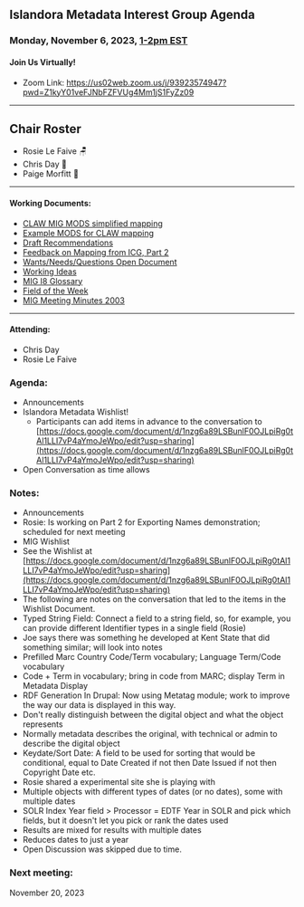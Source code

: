## Islandora Metadata Interest Group Agenda
### Monday, November 6, 2023, [1-2pm EST](http://www.thetimezoneconverter.com/?t=1%20pm&tz=Toronto&) 
#### Join Us Virtually!
* Zoom Link: https://us02web.zoom.us/j/93923574947?pwd=Z1kyY01veFJNbFZFVUg4Mm1jS1FyZz09

---
## Chair Roster
* Rosie Le Faive 🪑
* Chris Day 📝
* Paige Morfitt 🎪
---

#### Working Documents:
* [CLAW MIG MODS simplified mapping](https://docs.google.com/spreadsheets/d/18u2qFJ014IIxlVpM3JXfDEFccwBZcoFsjbBGpvL0jJI/edit#gid=0)
* [Example MODS for CLAW mapping](https://docs.google.com/spreadsheets/d/1C2Xie7HUDSgRT5v4ldoJvlNdoXz2GHAPvL3PE3TOKW8/edit#gid=1829081124)
* [Draft Recommendations](https://docs.google.com/document/d/15qSO9YcALtYSqd6CUuGx0t8FwUJ5pPwVPz0PA5rU898/edit#heading=h.f9r6knw0rjvu)
* [Feedback on Mapping from ICG, Part 2](https://docs.google.com/document/d/11OpqMMCXM1TFXgsr4yyTQ_cH9DabnD31p7JnuTRQl28/edit?invite=CMWvruEI&ts=5e66437f)
* [Wants/Needs/Questions Open Document](https://docs.google.com/document/d/12Kpb6826TNPzzMuyPS0sESa9TLnmljQmeioWbaPeEdA/edit)
* [Working Ideas](https://github.com/islandora-interest-groups/Islandora-Metadata-Interest-Group/blob/main/working_docs/ideas_and_topics.md)
* [MIG I8 Glossary](https://docs.google.com/document/d/1cfPYFVV9qvvz2VjBRdYUN0CB7AyVDuG-GYavQ27DuBk/edit#heading=h.9fr9xw70meix)
* [Field of the Week](https://docs.google.com/document/d/1rk0o_0byzeHrSKst0Feval_QeVZmo2DeIP0Mk3jaaFc/edit)
* [MIG Meeting Minutes 2003](https://github.com/islandora-interest-groups/Islandora-Metadata-Interest-Group/tree/main/Meetings/2023)

---

#### Attending:
* Chris Day
* Rosie Le Faive




### Agenda: 
* Announcements
* Islandora Metadata Wishlist!
  * Participants can add items in advance to the conversation to [https://docs.google.com/document/d/1nzg6a89LSBunlF0OJLpiRg0tAl1LLI7vP4aYmoJeWpo/edit?usp=sharing](https://docs.google.com/document/d/1nzg6a89LSBunlF0OJLpiRg0tAl1LLI7vP4aYmoJeWpo/edit?usp=sharing)
* Open Conversation as time allows


### Notes: 

* Announcements
 * Rosie: Is working on Part 2 for Exporting Names demonstration; scheduled for next meeting
* MIG Wishlist
 * See the Wishlist at [https://docs.google.com/document/d/1nzg6a89LSBunlF0OJLpiRg0tAl1LLI7vP4aYmoJeWpo/edit?usp=sharing](https://docs.google.com/document/d/1nzg6a89LSBunlF0OJLpiRg0tAl1LLI7vP4aYmoJeWpo/edit?usp=sharing)
 * The following are notes on the conversation that led to the items in the Wishlist Document.
 * Typed String Field: Connect a field to a string field, so, for example, you can provide different Identifier types in a single field (Rosie)
  * Joe says there was something he developed at Kent State that did something similar; will look into notes
 * Prefilled Marc Country Code/Term vocabulary; Language Term/Code vocabulary
  * Code + Term in vocabulary; bring in code from MARC; display Term in Metadata Display
 * RDF Generation In Drupal: Now using Metatag module; work to improve the way our data is displayed in this way.
  * Don't really distinguish between the digital object and what the object represents
  * Normally metadata describes the original, with technical or admin to describe the digital object
 * Keydate/Sort Date: A field to be used for sorting that would be conditional, equal to Date Created if not then Date Issued if not then Copyright Date etc.
  * Rosie shared a experimental site she is playing with
  * Multiple objects with different types of dates (or no dates), some with multiple dates
  * SOLR Index Year field > Processor = EDTF Year in SOLR and pick which fields, but it doesn't let you pick or rank the dates used
  * Results are mixed for results with multiple dates
  * Reduces dates to just a year
* Open Discussion was skipped due to time.

### Next meeting:
 November 20, 2023
